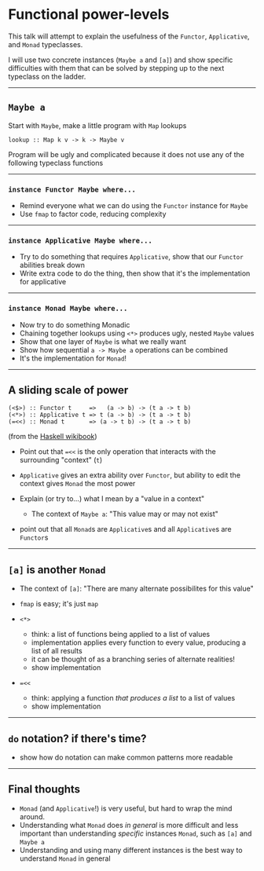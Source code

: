 # Functional power-levels

This talk will attempt to explain the usefulness of the `Functor`,
`Applicative`, and `Monad` typeclasses.

I will use two concrete instances (`Maybe a` and `[a]`) and show
specific difficulties with them that can be solved by stepping up to
the next typeclass on the ladder.

---

## `Maybe a`

Start with `Maybe`, make a little program with `Map` lookups

    lookup :: Map k v -> k -> Maybe v

Program will be ugly and complicated because it does not use any of
the following typeclass functions

---

### `instance Functor Maybe where...`

* Remind everyone what we can do using the `Functor` instance for
  `Maybe`
* Use `fmap` to factor code, reducing complexity

---

### `instance Applicative Maybe where...`

* Try to do something that requires `Applicative`, show that our
  `Functor` abilities break down
* Write extra code to do the thing, then show that it's the
  implementation for applicative

---

### `instance Monad Maybe where...`

* Now try to do something Monadic
* Chaining together lookups using `<*>` produces ugly, nested `Maybe`
  values
* Show that one layer of `Maybe` is what we really want
* Show how sequential `a -> Maybe a` operations can be combined
* It's the implementation for `Monad`!

---

## A sliding scale of power

    (<$>) :: Functor t     =>   (a -> b) -> (t a -> t b)
    (<*>) :: Applicative t => t (a -> b) -> (t a -> t b)
    (=<<) :: Monad t       => (a -> t b) -> (t a -> t b)

(from the [Haskell wikibook][1])

* Point out that `=<<` is the only operation that interacts with the
  surrounding "context" (`t`)
* `Applicative` gives an extra ability over `Functor`, but ability to
  edit the context gives `Monad` the most power
* Explain (or try to...) what I mean by a "value in a context"
    * The context of `Maybe a`: "This value may or may not exist"

* point out that all `Monad`s are `Applicative`s and all
  `Applicative`s are `Functor`s

---

## `[a]` is another `Monad`

* The context of `[a]`: "There are many alternate possibilites for
  this value"
* `fmap` is easy; it's just `map`

* `<*>`
    * think: a list of functions being applied to a list of values
    * implementation applies every function to every value, producing
      a list of all results
    * it can be thought of as a branching series of alternate
      realities!
    * show implementation

* `=<<`
    * think: applying a function *that produces a list* to a list of
      values
    * show implementation

---

## `do` notation? if there's time?

* show how do notation can make common patterns more readable

---

## Final thoughts

* `Monad` (and `Applicative`!) is very useful, but hard to wrap the
  mind around.
* Understanding what `Monad` does *in general* is more difficult and
  less important than understanding *specific* instances `Monad`, such
  as `[a]` and `Maybe a`
* Understanding and using many different instances is the best way to
  understand `Monad` in general

[1]: https://en.wikibooks.org/wiki/Haskell/Applicative_functors#A_sliding_scale_of_power
